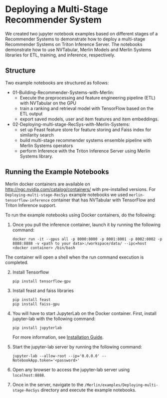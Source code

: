 # Deploying a Multi-Stage Recommender System

We created two jupyter notebook examples based on different stages of a Recommender Systems to demonstrate how to deploy a multi-stage Recommender Systems on Triton Inference Server. The notebooks demonstrate how to use NVTabular, Merlin Models and Merlin Systems libraries for ETL, training, and inference, respectively.

## Structure

Two example notebooks are structured as follows:
- 01-Building-Recommender-Systems-with-Merlin: 
    - Execute the preprocessing and feature engineering pipeline (ETL) with NVTabular on the GPU
    - train a ranking and retrieval model with TensorFlow based on the ETL output
    - export saved models, user and item features and item embeddings.
- 02-Deploying-multi-stage-RecSys-with-Merlin-Systems: 
    - set up Feast feature store for feature storing and Faiss index for similarity search
    - build multi-stage recommender systems ensemble pipeline with Merlin Systems operators
    - perform Inference with the Triton Inference Server using Merlin Systems library.

## Running the Example Notebooks

Merlin docker containers are available on http://ngc.nvidia.com/catalog/containers/ with pre-installed versions. For `
Deploying-multi-stage-RecSys` example notebooks we used `merlin-tensorflow-inference` container that has NVTabular with TensorFlow and Triton Inference support.

To run the example notebooks using Docker containers, do the following:

1. Once you pull the inference container, launch it by running the following command:
   ```
   docker run -it --gpus all -p 8000:8000 -p 8001:8001 -p 8002:8002 -p 8888:8888 -v <path to your data>:/workspace/data/ --ipc=host <docker container> /bin/bash
   ```
The container will open a shell when the run command execution is completed.
  
2. Install Tensorflow

    ```
    pip install tensorflow-gpu
    ```

3. Install feast and faiss libraries

    ```
    pip install feast
    pip install faiss-gpu
    ```

4. You will have to start JupyterLab on the Docker container. First, install jupyter-lab with the following command:
   ```
   pip install jupyterlab
   ```
   
   For more information, see [Installation Guide](https://jupyterlab.readthedocs.io/en/stable/getting_started/installation.html).

5. Start the jupyter-lab server by running the following command:
   ```
   jupyter-lab --allow-root --ip='0.0.0.0' --NotebookApp.token='<password>'
   ```

4. Open any browser to access the jupyter-lab server using `localhost:8888`.

5. Once in the server, navigate to the ```/Merlin/examples/Deploying-multi-stage-RecSys``` directory and execute the example notebooks.
